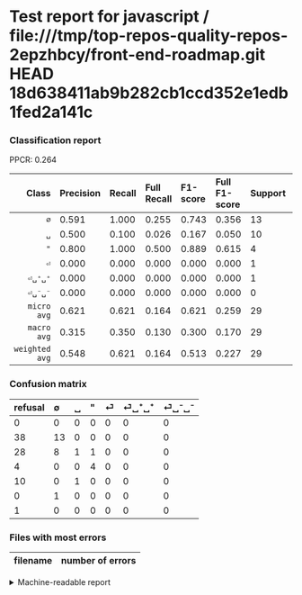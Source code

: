 # Test report for javascript / file:///tmp/top-repos-quality-repos-2epzhbcy/front-end-roadmap.git HEAD 18d638411ab9b282cb1ccd352e1edb1fed2a141c

### Classification report

PPCR: 0.264

| Class | Precision | Recall | Full Recall | F1-score | Full F1-score | Support | Full Support | PPCR |
|------:|:----------|:-------|:------------|:---------|:---------|:--------|:-------------|:-----|
| `∅` | 0.591| 1.000| 0.255| 0.743| 0.356| 13| 51| 0.255 |
| `␣` | 0.500| 0.100| 0.026| 0.167| 0.050| 10| 38| 0.263 |
| `"` | 0.800| 1.000| 0.500| 0.889| 0.615| 4| 8| 0.500 |
| `⏎` | 0.000| 0.000| 0.000| 0.000| 0.000| 1| 11| 0.091 |
| `⏎␣⁺␣⁺` | 0.000| 0.000| 0.000| 0.000| 0.000| 1| 1| 1.000 |
| `⏎␣⁻␣⁻` | 0.000| 0.000| 0.000| 0.000| 0.000| 0| 1| 0.000 |
| `micro avg` | 0.621| 0.621| 0.164| 0.621| 0.259| 29| 110| 0.264 |
| `macro avg` | 0.315| 0.350| 0.130| 0.300| 0.170| 29| 110| 0.264 |
| `weighted avg` | 0.548| 0.621| 0.164| 0.513| 0.227| 29| 110| 0.264 |

### Confusion matrix

|refusal|  ∅| ␣| "| ⏎| ⏎␣⁺␣⁺| ⏎␣⁻␣⁻| 
|:---|:---|:---|:---|:---|:---|:---|
|0 |0 |0 |0 |0 |0 |0 |
|38 |13 |0 |0 |0 |0 |0 |
|28 |8 |1 |1 |0 |0 |0 |
|4 |0 |0 |4 |0 |0 |0 |
|10 |0 |1 |0 |0 |0 |0 |
|0 |1 |0 |0 |0 |0 |0 |
|1 |0 |0 |0 |0 |0 |0 |

### Files with most errors

| filename | number of errors|
|:----:|:-----|

<details>
    <summary>Machine-readable report</summary>
```json
{
  "cl_report": {"\"": {"f1-score": 0.888888888888889, "precision": 0.8, "recall": 1.0, "support": 4}, "macro avg": {"f1-score": 0.2997354497354498, "precision": 0.3151515151515151, "recall": 0.35000000000000003, "support": 29}, "micro avg": {"f1-score": 0.6206896551724138, "precision": 0.6206896551724138, "recall": 0.6206896551724138, "support": 29}, "weighted avg": {"f1-score": 0.5130815544608649, "precision": 0.5476489028213166, "recall": 0.6206896551724138, "support": 29}, "\u2205": {"f1-score": 0.7428571428571429, "precision": 0.5909090909090909, "recall": 1.0, "support": 13}, "\u23ce": {"f1-score": 0.0, "precision": 0.0, "recall": 0.0, "support": 1}, "\u23ce\u2423\u207a\u2423\u207a": {"f1-score": 0.0, "precision": 0.0, "recall": 0.0, "support": 1}, "\u23ce\u2423\u207b\u2423\u207b": {"f1-score": 0.0, "precision": 0.0, "recall": 0.0, "support": 0}, "\u2423": {"f1-score": 0.16666666666666669, "precision": 0.5, "recall": 0.1, "support": 10}},
  "cl_report_full": {"\"": {"f1-score": 0.6153846153846154, "precision": 0.8, "recall": 0.5, "support": 8}, "macro avg": {"f1-score": 0.1702581664910432, "precision": 0.3151515151515151, "recall": 0.13020295837633297, "support": 110}, "micro avg": {"f1-score": 0.2589928057553957, "precision": 0.6206896551724138, "recall": 0.16363636363636364, "support": 110}, "weighted avg": {"f1-score": 0.22715873167927964, "precision": 0.5048760330578512, "recall": 0.16363636363636364, "support": 110}, "\u2205": {"f1-score": 0.35616438356164387, "precision": 0.5909090909090909, "recall": 0.2549019607843137, "support": 51}, "\u23ce": {"f1-score": 0.0, "precision": 0.0, "recall": 0.0, "support": 11}, "\u23ce\u2423\u207a\u2423\u207a": {"f1-score": 0.0, "precision": 0.0, "recall": 0.0, "support": 1}, "\u23ce\u2423\u207b\u2423\u207b": {"f1-score": 0.0, "precision": 0.0, "recall": 0.0, "support": 1}, "\u2423": {"f1-score": 0.05, "precision": 0.5, "recall": 0.02631578947368421, "support": 38}},
  "ppcr": 0.2636363636363636
}
```
</details>
